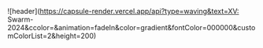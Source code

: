 ![header](https://capsule-render.vercel.app/api?type=waving&text=XV:‎ Swarm-2024&ccolor=&animation=fadeIn&color=gradient&fontColor=000000&customColorList=2&height=200)
